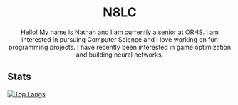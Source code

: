 <a name="readme-top"></a>

<h1 align="center">N8LC</h1>
  <p align="center">
    Hello! My name is Nathan and I am currently a senior at ORHS. I am interested in pursuing Computer Science and I love working on fun programming projects. I have recently been interested in game optimization and building neural networks.
  </p>
</div>

<!-- Laungages I know -->
## Stats
[![Top Langs](https://github-readme-stats.vercel.app/api/top-langs/?username=n8lc&layout=compact)](https://github.com/n8lc/github-readme-stats)

